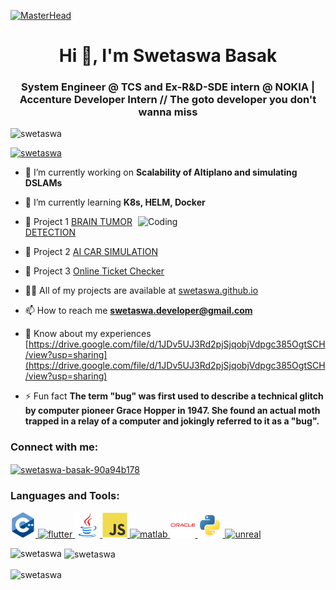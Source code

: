 [![MasterHead](https://user-images.githubusercontent.com/10498744/210012254-234538ff-d198-48aa-8964-37e6fd45d227.gif)](https://swetaswa.github.io)

<h1 align="center">Hi 👋, I'm Swetaswa Basak</h1>
<h3 align="center">System Engineer @ TCS and Ex-R&D-SDE intern @ NOKIA | Accenture Developer Intern // The goto developer you don't wanna miss</h3>


<p align="left"> <img src="https://komarev.com/ghpvc/?username=swetaswa&label=Profile%20views&color=0e75b6&style=flat" alt="swetaswa" /> </p>

<p align="left"> <a href="https://github.com/ryo-ma/github-profile-trophy"><img src="https://github-profile-trophy.vercel.app/?username=swetaswa" alt="swetaswa" /></a>

</p>

- 🔭 I’m currently working on **Scalability of Altiplano and simulating DSLAMs**

- 🌱 I’m currently learning **K8s, HELM, Docker**
<img align="right" alt="Coding" width="300" src="https://media.tenor.com/2gfRHLv6GZ8AAAAM/code-coding.gif">

- 🤝 Project 1 [BRAIN TUMOR DETECTION](https://github.com/Swetaswa/Brain-tumor-detection)

- 🤝 Project 2 [AI CAR SIMULATION](https://github.com/Swetaswa/AI-car-simulation-using-NEAT-algorithm)

- 🤝 Project 3 [Online Ticket Checker](https://github.com/Swetaswa/Online-Ticket-Checker)

- 👨‍💻 All of my projects are available at [swetaswa.github.io](swetaswa.github.io)

- 📫 How to reach me **swetaswa.developer@gmail.com**

- 📄 Know about my experiences [https://drive.google.com/file/d/1JDv5UJ3Rd2pjSjqobjVdpgc385OgtSCH/view?usp=sharing](https://drive.google.com/file/d/1JDv5UJ3Rd2pjSjqobjVdpgc385OgtSCH/view?usp=sharing)

- ⚡ Fun fact **The term "bug" was first used to describe a technical glitch by computer pioneer Grace Hopper in 1947. She found an actual moth trapped in a relay of a computer and jokingly referred to it as a "bug".**

<h3 align="left">Connect with me:</h3>
<p align="left">
<a href="https://linkedin.com/in/swetaswa-basak-90a94b178" target="blank"><img align="center" src="https://raw.githubusercontent.com/rahuldkjain/github-profile-readme-generator/master/src/images/icons/Social/linked-in-alt.svg" alt="swetaswa-basak-90a94b178" height="30" width="40" /></a>
</p>

<h3 align="left">Languages and Tools:</h3>
<p align="left"> <a href="https://www.w3schools.com/cpp/" target="_blank" rel="noreferrer"> <img src="https://raw.githubusercontent.com/devicons/devicon/master/icons/cplusplus/cplusplus-original.svg" alt="cplusplus" width="40" height="40"/> </a> <a href="https://flutter.dev" target="_blank" rel="noreferrer"> <img src="https://www.vectorlogo.zone/logos/flutterio/flutterio-icon.svg" alt="flutter" width="40" height="40"/> </a> <a href="https://www.java.com" target="_blank" rel="noreferrer"> <img src="https://raw.githubusercontent.com/devicons/devicon/master/icons/java/java-original.svg" alt="java" width="40" height="40"/> </a> <a href="https://developer.mozilla.org/en-US/docs/Web/JavaScript" target="_blank" rel="noreferrer"> <img src="https://raw.githubusercontent.com/devicons/devicon/master/icons/javascript/javascript-original.svg" alt="javascript" width="40" height="40"/> </a> <a href="https://www.mathworks.com/" target="_blank" rel="noreferrer"> <img src="https://upload.wikimedia.org/wikipedia/commons/2/21/Matlab_Logo.png" alt="matlab" width="40" height="40"/> </a> <a href="https://www.oracle.com/" target="_blank" rel="noreferrer"> <img src="https://raw.githubusercontent.com/devicons/devicon/master/icons/oracle/oracle-original.svg" alt="oracle" width="40" height="40"/> </a> <a href="https://www.python.org" target="_blank" rel="noreferrer"> <img src="https://raw.githubusercontent.com/devicons/devicon/master/icons/python/python-original.svg" alt="python" width="40" height="40"/> </a> <a href="https://unrealengine.com/" target="_blank" rel="noreferrer"> <img src="https://raw.githubusercontent.com/kenangundogan/fontisto/036b7eca71aab1bef8e6a0518f7329f13ed62f6b/icons/svg/brand/unreal-engine.svg" alt="unreal" width="40" height="40"/> </a> </p>

<p><img align="left" src="https://github-readme-stats.vercel.app/api/top-langs?username=swetaswa&show_icons=true&locale=en&layout=compact" alt="swetaswa" /></p>

<p>&nbsp;<img align="center" src="https://github-readme-stats.vercel.app/api?username=swetaswa&show_icons=true&locale=en" alt="swetaswa" /></p>

<p><img align="center" src="https://github-readme-streak-stats.herokuapp.com/?user=swetaswa&" alt="swetaswa" /></p>
